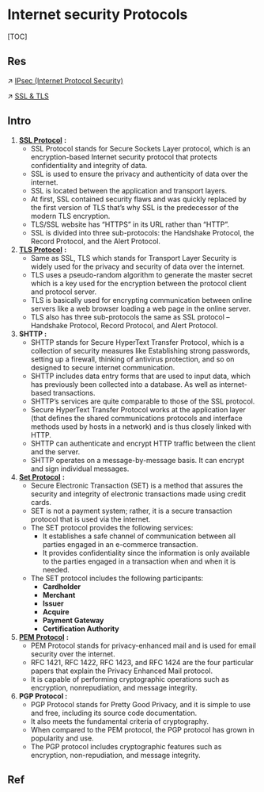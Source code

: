 # Internet security Protocols

[TOC]



## Res
↗ [IPsec (Internet Protocol Security)](../../CyberSecurity/Network%20Security/🏇%20Network%20Security%20Basics%20&%20Protocols/🫱🏻‍🫲🏿%20Network%20Layer%20Security/IPsec%20(Internet%20Protocol%20Security)/IPsec%20(Internet%20Protocol%20Security).md)

↗ [SSL & TLS](../../CyberSecurity/Network%20Security/🏇%20Network%20Security%20Basics%20&%20Protocols/🚉%20Transportation%20Layer%20Security/SSL%20&%20TLS/SSL%20&%20TLS.md)



## Intro
1.  [**SSL Protocol**](https://www.geeksforgeeks.org/secure-socket-layer-ssl/) **:** 
    -   SSL Protocol stands for Secure Sockets Layer protocol, which is an encryption-based Internet security protocol that protects confidentiality and integrity of data.
    -   SSL is used to ensure the privacy and authenticity of data over the internet.
    -   SSL is located between the application and transport layers.
    -   At first, SSL contained security flaws and was quickly replaced by the first version of TLS that’s why SSL is the predecessor of the modern TLS encryption.
    -   TLS/SSL website has “HTTPS” in its URL rather than “HTTP”.
    -   SSL is divided into three sub-protocols: the Handshake Protocol, the Record Protocol, and the Alert Protocol.
2.  [**TLS Protocol**](https://write.geeksforgeeks.org/post/3143483) **:**
    -   Same as SSL, TLS which stands for Transport Layer Security is widely used for the privacy and security of data over the internet.
    -   TLS uses a pseudo-random algorithm to generate the master secret which is a key used for the encryption between the protocol client and protocol server.
    -   TLS is basically used for encrypting communication between online servers like a web browser loading a web page in the online server.
    -   TLS also has three sub-protocols the same as SSL protocol – Handshake Protocol, Record Protocol, and Alert Protocol.
3.  **SHTTP :** 
    -   SHTTP stands for Secure HyperText Transfer Protocol, which is a collection of security measures like Establishing strong passwords, setting up a firewall, thinking of antivirus protection, and so on designed to secure internet communication.
    -   SHTTP includes data entry forms that are used to input data, which has previously been collected into a database. As well as internet-based transactions.
    -   SHTTP’s services are quite comparable to those of the SSL protocol.
    -   Secure HyperText Transfer Protocol works at the application layer (that defines the shared communications protocols and interface methods used by hosts in a network) and is thus closely linked with HTTP.
    -   SHTTP can authenticate and encrypt HTTP traffic between the client and the server.
    -   SHTTP operates on a message-by-message basis. It can encrypt and sign individual messages.
4.  [**Set Protocol**](https://www.geeksforgeeks.org/secure-electronic-transaction-set-protocol/) **:**
    -   Secure Electronic Transaction (SET) is a method that assures the security and integrity of electronic transactions made using credit cards.
    -   SET is not a payment system; rather, it is a secure transaction protocol that is used via the internet.
    -   The SET protocol provides the following services:
        -   It establishes a safe channel of communication between all parties engaged in an e-commerce transaction.
        -   It provides confidentiality since the information is only available to the parties engaged in a transaction when and when it is needed.
    -   The SET protocol includes the following participants:
        -   **Cardholder**
        -   **Merchant**
        -   **Issuer**
        -   **Acquire**
        -   **Payment Gateway**
        -   **Certification Authority**
5.  [**PEM Protocol**](https://www.geeksforgeeks.org/privacy-enhanced-mail-pem-and-its-working/) **:**
    -   PEM Protocol stands for privacy-enhanced mail and is used for email security over the internet.
    -   RFC 1421, RFC 1422, RFC 1423, and RFC 1424 are the four particular papers that explain the Privacy Enhanced Mail protocol.
    -   It is capable of performing cryptographic operations such as encryption, nonrepudiation, and message integrity.
6.  **PGP Protocol :**
    -   PGP Protocol stands for Pretty Good Privacy, and it is simple to use and free, including its source code documentation.
    -   It also meets the fundamental criteria of cryptography.
    -   When compared to the PEM protocol, the PGP protocol has grown in popularity and use.
    -   The PGP protocol includes cryptographic features such as encryption, non-repudiation, and message integrity.



## Ref
[Types of Internet Security Protocols]: https://www.geeksforgeeks.org/types-of-internet-security-protocols/

